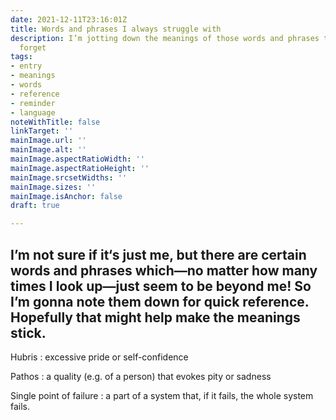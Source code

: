 ```yaml
---
date: 2021-12-11T23:16:01Z
title: Words and phrases I always struggle with
description: I’m jotting down the meanings of those words and phrases that I always
  forget
tags:
- entry
- meanings
- words
- reference
- reminder
- language
noteWithTitle: false
linkTarget: ''
mainImage.url: ''
mainImage.alt: ''
mainImage.aspectRatioWidth: ''
mainImage.aspectRatioHeight: ''
mainImage.srcsetWidths: ''
mainImage.sizes: ''
mainImage.isAnchor: false
draft: true

---
```

I’m not sure if it‘s just me, but there are certain words and phrases which—no matter how many times I look up—just seem to be beyond me! So I’m gonna note them down for quick reference. Hopefully that might help make the meanings stick.
---

Hubris
: excessive pride or self-confidence

Pathos
: a quality (e.g. of a person) that evokes pity or sadness

Single point of failure
: a part of a system that, if it fails, the whole system fails.

